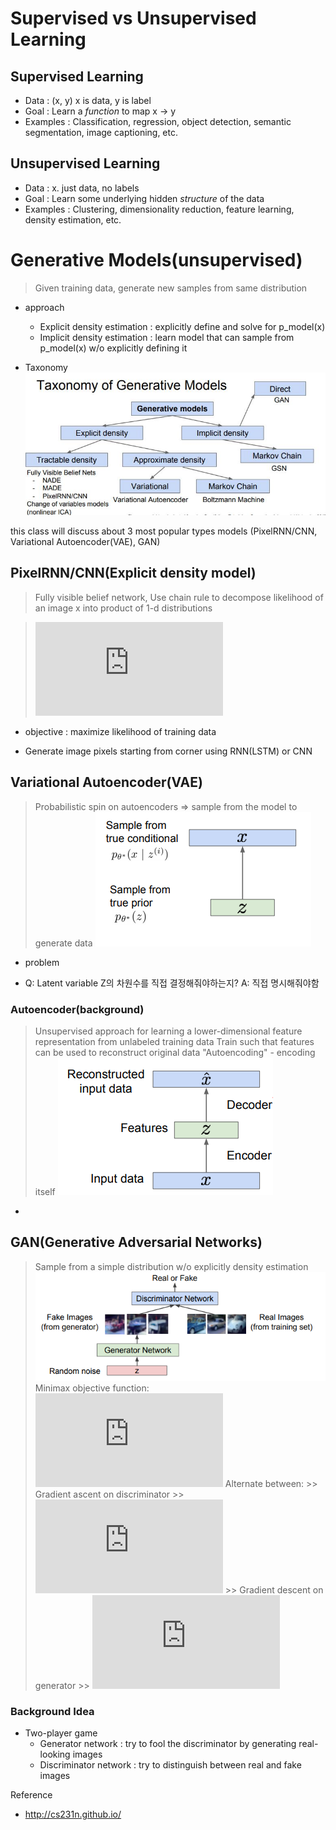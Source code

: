 # Supervised vs Unsupervised Learning 
## Supervised Learning
* Data : (x, y) x is data, y is label
* Goal : Learn a *function* to map x -> y
* Examples : Classification, regression, object detection, semantic segmentation, image captioning, etc.

## Unsupervised Learning
* Data : x. just data, no labels
* Goal : Learn some underlying hidden *structure* of the data
* Examples : Clustering, dimensionality reduction, feature learning, density estimation, etc.


# Generative Models(unsupervised)
> Given training data, generate new samples from same distribution
* approach
	- Explicit density estimation : explicitly define and solve for p_model(x)
	- Implicit density estimation : learn model that can sample from p_model(x) w/o explicitly defining it

* Taxonomy
![taxonomy](../img/generative_model_hierarchy.JPG)

this class will discuss about 3 most popular types models
(PixelRNN/CNN, Variational Autoencoder(VAE), GAN)

## PixelRNN/CNN(Explicit density model)
> Fully visible belief network, 
> Use chain rule to decompose likelihood of an image x into product of 1-d distributions  

>![equation](https://latex.codecogs.com/gif.latex?%5C%5Cp%28x%29%20%3D%20%5Cprod_%7Bn%7D%5E%7Bi%3D1%7Dp%28x_i%7Cx_1%2C%20...%2C%20x_%7Bi-1%7D%29%5C%5C%20%5C%5Cp%28x%29%20%3A%20Likelihood%5C%2Cof%5C%2Cimage%5C%2C%20X%20%5C%5Cp%28x_i%7C%20...%29%20%3A%20Probability%5C%2Cof%5C%2C%27i%27th%5C%2Cpixel%5C%2Cvalue%5C%2Cgiven%5C%2Call%5C%2Cprevious%5C%2Cpixels)
* objective : maximize likelihood of training data

* Generate image pixels starting from corner using RNN(LSTM) or CNN

## Variational Autoencoder(VAE)
> Probabilistic spin on autoencoders => sample from the model to generate data
![vae](../img/vae_graph.PNG)

* problem


* Q: Latent variable Z의 차원수를 직접 결정해줘야하는지?
   A: 직접 명시해줘야함
   


### Autoencoder(background)
> Unsupervised approach for learning a lower-dimensional feature representation from unlabeled training data
> Train such that features can be used to reconstruct original data "Autoencoding" - encoding itself
![autoencoder](../img/Autoencoder_graph.PNG)

* 

## GAN(Generative Adversarial Networks)
> Sample from a simple distribution w/o explicitly density estimation
![gan](../img/GAN_graph.PNG)
> Minimax objective function:  
![equation](https://latex.codecogs.com/gif.latex?%5Cmin_%7B%5Ctheta_g%7D%5Cmax_%7B%5Ctheta_d%7D%5B%5Cmathbb%20E_%7Bx%20%5Csim%20p_%7Bdata%7D%7DlogD_%7B%5Ctheta_d%7D%28x%29%20&plus;%20%5Cmathbb%20E_%7Bz%20%5Csim%20p_%7B%28z%29%7D%7Dlog%281%20-%20D_%7B%5Ctheta_d%7D%28G_%7B%5Ctheta_g%7D%28z%29%29%29%5D)
> Alternate between:
	>> Gradient ascent on discriminator 
	>> ![equation](https://latex.codecogs.com/gif.latex?%5Cmax_%7B%5Ctheta_d%7D%5B%5Cmathbb%20E_%7Bx%20%5Csim%20p_%7Bdata%7D%7DlogD_%7B%5Ctheta_d%7D%28x%29%20&plus;%20%5Cmathbb%20E_%7Bz%20%5Csim%20p_%7B%28z%29%7D%7Dlog%281%20-%20D_%7B%5Ctheta_d%7D%28G_%7B%5Ctheta_g%7D%28z%29%29%29%5D)
	>> Gradient descent on generator
	>> ![equation](https://latex.codecogs.com/gif.latex?%5C%5C%5Cmin_%7B%5Ctheta_g%7D%5Cmathbb%20E_%7Bz%20%5Csim%20p_%7B%28z%29%7D%7Dlog%281%20-%20D_%7B%5Ctheta_d%7D%28G_%7B%5Ctheta_g%7D%28z%29%29%29%20%5C%5Cinstead%20%5C%5C%5Cmax_%7B%5Ctheta_g%7D%5Cmathbb%20E_%7Bz%20%5Csim%20p_%7B%28z%29%7D%7Dlog%28D_%7B%5Ctheta_d%7D%28G_%7B%5Ctheta_g%7D%28z%29%29%29)

### Background Idea
* Two-player game
	* Generator network : try to fool the discriminator by generating real-looking images
	* Discriminator network : try to distinguish between real and fake images

Reference
* http://cs231n.github.io/ 

<!--stackedit_data:
eyJoaXN0b3J5IjpbLTEwODc3NzE5NzMsMzQ4MTU3MTUxLC0xMj
U3MTQ3MDIsLTQ1OTY3MTk0NSwtMTQ1MjkzOTQ5OCwyNTcyMTMy
OTUsLTEzOTA2MDE1NjQsMTA5MDUwNjg1OSwxMTAzMTU1ODY2LD
E3NjMzNjcwMjEsLTIyMTE1Njc1LDM3NTg0MzQxMCwtMTU1MDQ5
ODgwLDI5NzgwNjkwNiwtOTUzMjU2MDc3LDEwMjc2MDA4MDAsMj
AwOTI0MTc1LDE3OTAzMjM3MF19
-->
